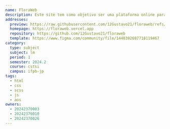 ```yaml
---
name: FloraWeb
description: Este site tem como objetivo ser uma plataforma online para uma floricultura.
addresses:
  preview: https://raw.githubusercontent.com/12Gustavo21/floraweb/refs/heads/main/assets/img/home-print.png
  homepage: https://floraweb.vercel.app
  repository: https://github.com/12Gustavo21/floraweb
  template: https://www.figma.com/community/file/1440392697718119467
category:
  type: subject
  subject: lm
  period: 1
  semester: 2024.2
  course: cstsi
  campus: ifpb-jp
tags:
  - html
  - css
  - scss
  - js
  - aos
owners:
  - 20242370003
  - 20242370010
  - 20242370026
---
```

